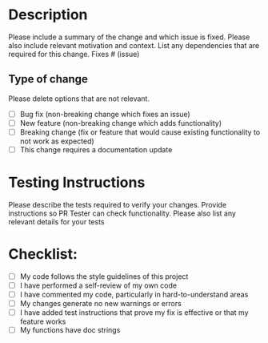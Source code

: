 # Description
Please include a summary of the change and which issue is fixed. Please also include relevant motivation and context. List any dependencies that are required for this change.
Fixes # (issue)
## Type of change
Please delete options that are not relevant.
- [ ] Bug fix (non-breaking change which fixes an issue)
- [ ] New feature (non-breaking change which adds functionality)
- [ ] Breaking change (fix or feature that would cause existing functionality to not work as expected)
- [ ] This change requires a documentation update
# Testing Instructions
Please describe the tests required to verify your changes. Provide instructions so PR Tester can check functionality. Please also list any relevant details for your tests
# Checklist:
- [ ] My code follows the style guidelines of this project
- [ ] I have performed a self-review of my own code
- [ ] I have commented my code, particularly in hard-to-understand areas
- [ ] My changes generate no new warnings or errors
- [ ] I have added test instructions that prove my fix is effective or that my feature works
- [ ] My functions have doc strings
